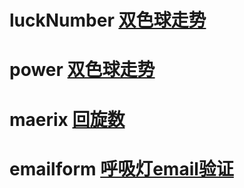 # luckNumber [双色球走势](https://sungyzoo.github.io/bubble/luckNumber/luckNum.html)

# power [双色球走势](https://sungyzoo.github.io/bubble/power/power.html)

# maerix [回旋数](https://sungyzoo.github.io/bubble/maerix/index.html)

# emailform [呼吸灯email验证](https://sungyzoo.github.io/bubble/emailform/index.html)




